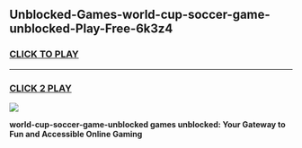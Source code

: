 
## Unblocked-Games-world-cup-soccer-game-unblocked-Play-Free-6k3z4
<h3>
<a href="https://premium76.site?title=world-cup-soccer-game-unblocked&ref=17A">CLICK TO PLAY</a></h3>
<hr>

<h3>
<a href="https://premium76.site?title=world-cup-soccer-game-unblocked&ref=17A">CLICK 2 PLAY</a>
  
</h3>

<a href="https://premium76.site?title=world-cup-soccer-game-unblocked&ref=17A"><img src="https://clearcache.store/games.png"></a>


**world-cup-soccer-game-unblocked games unblocked: Your Gateway to Fun and Accessible Online Gaming**

